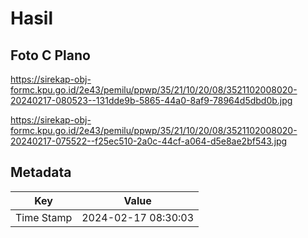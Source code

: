 # Hasil

## Foto C Plano

https://sirekap-obj-formc.kpu.go.id/2e43/pemilu/ppwp/35/21/10/20/08/3521102008020-20240217-080523--131dde9b-5865-44a0-8af9-78964d5dbd0b.jpg

https://sirekap-obj-formc.kpu.go.id/2e43/pemilu/ppwp/35/21/10/20/08/3521102008020-20240217-075522--f25ec510-2a0c-44cf-a064-d5e8ae2bf543.jpg


## Metadata

| Key        | Value               |
| ---------- | ------------------- |
| Time Stamp | 2024-02-17 08:30:03 |




